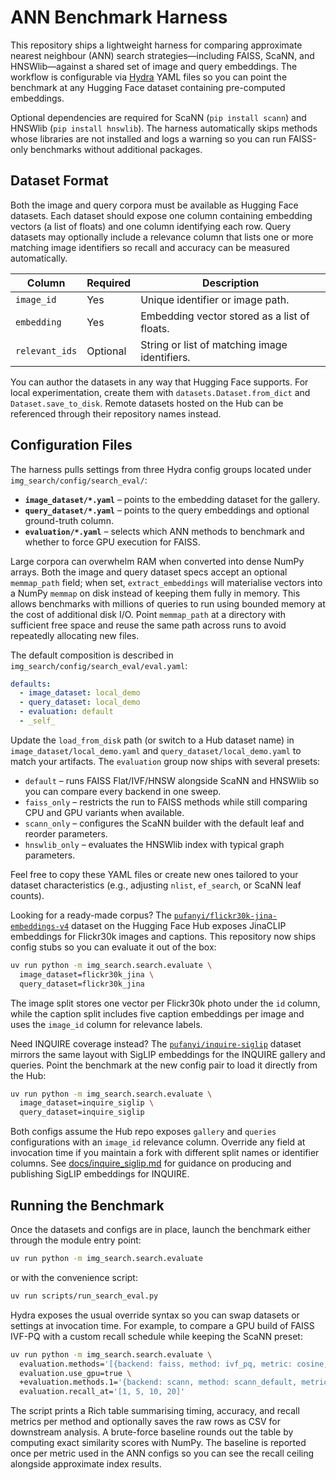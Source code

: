 # ANN Benchmark Harness

This repository ships a lightweight harness for comparing approximate nearest
neighbour (ANN) search strategies—including FAISS, ScaNN, and HNSWlib—against a
shared set of image and query embeddings. The workflow is configurable via
[Hydra](https://hydra.cc/) YAML files so you can point the benchmark at any
Hugging Face dataset containing pre-computed embeddings.

Optional dependencies are required for ScaNN (`pip install scann`) and HNSWlib
(`pip install hnswlib`). The harness automatically skips methods whose
libraries are not installed and logs a warning so you can run FAISS-only
benchmarks without additional packages.

## Dataset Format

Both the image and query corpora must be available as Hugging Face datasets.
Each dataset should expose one column containing embedding vectors (a list of
floats) and one column identifying each row. Query datasets may optionally
include a relevance column that lists one or more matching image identifiers so
recall and accuracy can be measured automatically.

| Column           | Required | Description                                    |
|------------------|----------|------------------------------------------------|
| `image_id`       | Yes      | Unique identifier or image path.               |
| `embedding`      | Yes      | Embedding vector stored as a list of floats.   |
| `relevant_ids`   | Optional | String or list of matching image identifiers.  |

You can author the datasets in any way that Hugging Face supports. For local
experimentation, create them with `datasets.Dataset.from_dict` and
`Dataset.save_to_disk`. Remote datasets hosted on the Hub can be referenced
through their repository names instead.

## Configuration Files

The harness pulls settings from three Hydra config groups located under
`img_search/config/search_eval/`:

- **`image_dataset/*.yaml`** – points to the embedding dataset for the gallery.
- **`query_dataset/*.yaml`** – points to the query embeddings and optional
  ground-truth column.
- **`evaluation/*.yaml`** – selects which ANN methods to benchmark and whether
  to force GPU execution for FAISS.

Large corpora can overwhelm RAM when converted into dense NumPy arrays. Both the
image and query dataset specs accept an optional `memmap_path` field; when set,
`extract_embeddings` will materialise vectors into a NumPy `memmap` on disk
instead of keeping them fully in memory. This allows benchmarks with millions of
queries to run using bounded memory at the cost of additional disk I/O. Point
`memmap_path` at a directory with sufficient free space and reuse the same path
across runs to avoid repeatedly allocating new files.

The default composition is described in `img_search/config/search_eval/eval.yaml`:

```yaml
defaults:
  - image_dataset: local_demo
  - query_dataset: local_demo
  - evaluation: default
  - _self_
```

Update the `load_from_disk` path (or switch to a Hub dataset name) in
`image_dataset/local_demo.yaml` and `query_dataset/local_demo.yaml` to match your
artifacts. The `evaluation` group now ships with several presets:

- `default` – runs FAISS Flat/IVF/HNSW alongside ScaNN and HNSWlib so you can
  compare every backend in one sweep.
- `faiss_only` – restricts the run to FAISS methods while still comparing CPU
  and GPU variants when available.
- `scann_only` – configures the ScaNN builder with the default leaf and reorder
  parameters.
- `hnswlib_only` – evaluates the HNSWlib index with typical graph parameters.

Feel free to copy these YAML files or create new ones tailored to your dataset
characteristics (e.g., adjusting `nlist`, `ef_search`, or ScaNN leaf counts).

Looking for a ready-made corpus? The
[`pufanyi/flickr30k-jina-embeddings-v4`](https://huggingface.co/datasets/pufanyi/flickr30k-jina-embeddings-v4)
dataset on the Hugging Face Hub exposes JinaCLIP embeddings for Flickr30k
images and captions. This repository now ships config stubs so you can evaluate
it out of the box:

```bash
uv run python -m img_search.search.evaluate \
  image_dataset=flickr30k_jina \
  query_dataset=flickr30k_jina
```

The image split stores one vector per Flickr30k photo under the `id` column,
while the caption split includes five caption embeddings per image and uses the
`image_id` column for relevance labels.

Need INQUIRE coverage instead? The
[`pufanyi/inquire-siglip`](https://huggingface.co/datasets/pufanyi/inquire-siglip)
dataset mirrors the same layout with SigLIP embeddings for the INQUIRE gallery
and queries. Point the benchmark at the new config pair to load it directly
from the Hub:

```bash
uv run python -m img_search.search.evaluate \
  image_dataset=inquire_siglip \
  query_dataset=inquire_siglip
```

Both configs assume the Hub repo exposes `gallery` and `queries` configurations
with an `image_id` relevance column. Override any field at invocation time if
you maintain a fork with different split names or identifier columns. See
[docs/inquire_siglip.md](inquire_siglip.md) for guidance on producing and
publishing SigLIP embeddings for INQUIRE.

## Running the Benchmark

Once the datasets and configs are in place, launch the benchmark either through
the module entry point:

```bash
uv run python -m img_search.search.evaluate
```

or with the convenience script:

```bash
uv run scripts/run_search_eval.py
```

Hydra exposes the usual override syntax so you can swap datasets or settings at
invocation time. For example, to compare a GPU build of FAISS IVF-PQ with a
custom recall schedule while keeping the ScaNN preset:

```bash
uv run python -m img_search.search.evaluate \
  evaluation.methods='[{backend: faiss, method: ivf_pq, metric: cosine, nlist: 1024, nprobe: 32, m: 8}]' \
  evaluation.use_gpu=true \
  +evaluation.methods.1='{backend: scann, method: scann_default, metric: cosine}' \
  evaluation.recall_at='[1, 5, 10, 20]'
```

The script prints a Rich table summarising timing, accuracy, and recall metrics
per method and optionally saves the raw rows as CSV for downstream analysis. A
brute-force baseline rounds out the table by computing exact similarity scores
with NumPy. The baseline is reported once per metric used in the ANN configs so
you can see the recall ceiling alongside approximate index results.
